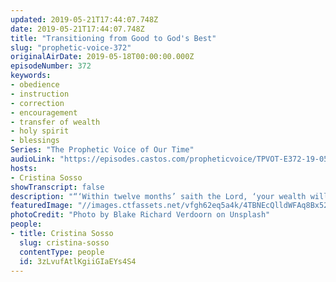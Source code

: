 ```yaml
---
updated: 2019-05-21T17:44:07.748Z
date: 2019-05-21T17:44:07.748Z
title: "Transitioning from Good to God's Best"
slug: "prophetic-voice-372"
originalAirDate: 2019-05-18T00:00:00.000Z
episodeNumber: 372
keywords:
- obedience
- instruction
- correction
- encouragement
- transfer of wealth
- holy spirit
- blessings
Series: "The Prophetic Voice of Our Time"
audioLink: "https://episodes.castos.com/propheticvoice/TPVOT-E372-19-05-18-19-Transitiong-from-Good-to-God-s-Best.mp3"
hosts:
- Cristina Sosso
showTranscript: false
description: "“‘Within twelve months’ saith the Lord, ‘your wealth will at a minimum double up if you believe and follow My instruction I gave you’ saith the Lord, ‘and apply My ways of doing things.’ That twelfth month is here now. That is why I am holding this prophetic conference this coming Saturday, May 25, before I go to the Philippines and then after the Philippines it’s Kenya, Africa. We are transitioning from good to God’s best so don’t miss this important event. You can register at SOGMI.org and click ‘event’.”"
featuredImage: "//images.ctfassets.net/vfgh62eq5a4k/4TBNEcQlldWFAq8Bx526Yd/d919f9678b0789b93c2a0df3b556858e/blake-richard-verdoorn-20063-unsplash.jpg"
photoCredit: "Photo by Blake Richard Verdoorn on Unsplash"
people:
- title: Cristina Sosso
  slug: cristina-sosso
  contentType: people
  id: 3zLvufAtlKgiiGIaEYs4S4
---
```

